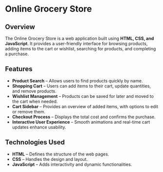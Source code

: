 # Online Grocery Store  

## Overview  
The Online Grocery Store is a web application built using **HTML, CSS, and JavaScript**. It provides a user-friendly interface for browsing products, adding items to the cart or wishlist, searching for products, and completing a purchase.  

## Features  
- **Product Search** – Allows users to find products quickly by name.  
- **Shopping Cart** – Users can add items to their cart, update quantities, and remove products.  
- **Wishlist Management** – Products can be saved for later and moved to the cart when needed.  
- **Cart Sidebar** – Provides an overview of added items, with options to edit or remove them.  
- **Checkout Process** – Displays the total cost and confirms the purchase.  
- **Interactive User Experience** – Smooth animations and real-time cart updates enhance usability.  

## Technologies Used  
- **HTML** – Defines the structure of the web pages.  
- **CSS** – Handles the design and layout.  
- **JavaScript** – Adds interactivity and dynamic functionalities.  

